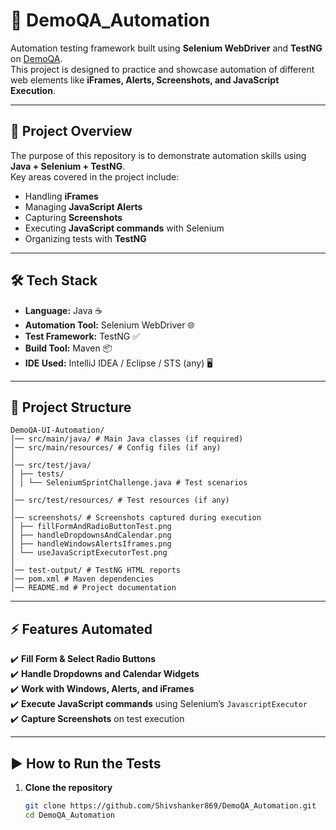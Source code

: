 # 🚀 DemoQA_Automation  

Automation testing framework built using **Selenium WebDriver** and **TestNG** on [DemoQA](https://demoqa.com/).  
This project is designed to practice and showcase automation of different web elements like **iFrames, Alerts, Screenshots, and JavaScript Execution**.

---

## 📖 Project Overview  
The purpose of this repository is to demonstrate automation skills using **Java + Selenium + TestNG**.  
Key areas covered in the project include:  
- Handling **iFrames**  
- Managing **JavaScript Alerts**  
- Capturing **Screenshots**  
- Executing **JavaScript commands** with Selenium  
- Organizing tests with **TestNG**  

---

## 🛠️ Tech Stack  

- **Language:** Java ☕  
- **Automation Tool:** Selenium WebDriver 🌐  
- **Test Framework:** TestNG ✅  
- **Build Tool:** Maven 📦  
- **IDE Used:** IntelliJ IDEA / Eclipse / STS (any) 🖥️  

---

## 📂 Project Structure  
```
DemoQA-UI-Automation/
│── src/main/java/ # Main Java classes (if required)
│── src/main/resources/ # Config files (if any)
│
│── src/test/java/
│ ├── tests/
│ │ └── SeleniumSprintChallenge.java # Test scenarios
│
│── src/test/resources/ # Test resources (if any)
│
│── screenshots/ # Screenshots captured during execution
│ ├── fillFormAndRadioButtonTest.png
│ ├── handleDropdownsAndCalendar.png
│ ├── handleWindowsAlertsIframes.png
│ └── useJavaScriptExecutorTest.png
│
│── test-output/ # TestNG HTML reports
│── pom.xml # Maven dependencies
│── README.md # Project documentation
```

---

## ⚡ Features Automated  

✔️ **Fill Form & Select Radio Buttons**  
✔️ **Handle Dropdowns and Calendar Widgets**  
✔️ **Work with Windows, Alerts, and iFrames**  
✔️ **Execute JavaScript commands** using Selenium’s `JavascriptExecutor`  
✔️ **Capture Screenshots** on test execution  

---

## ▶️ How to Run the Tests  

1. **Clone the repository**  
   ```bash
   git clone https://github.com/Shivshanker869/DemoQA_Automation.git
   cd DemoQA_Automation
